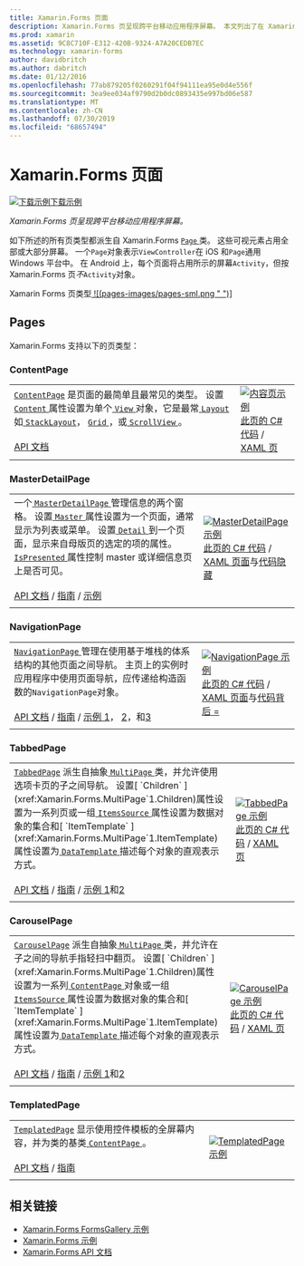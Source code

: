 ```yaml
---
title: Xamarin.Forms 页面
description: Xamarin.Forms 页呈现跨平台移动应用程序屏幕。 本文列出了在 Xamarin.Forms 中包含的页。
ms.prod: xamarin
ms.assetid: 9C8C710F-E312-420B-9324-A7A20CEDB7EC
ms.technology: xamarin-forms
author: davidbritch
ms.author: dabritch
ms.date: 01/12/2016
ms.openlocfilehash: 77ab879205f0260291f04f94111ea95e0d4e556f
ms.sourcegitcommit: 3ea9ee034af9790d2b0dc0893435e997bd06e587
ms.translationtype: MT
ms.contentlocale: zh-CN
ms.lasthandoff: 07/30/2019
ms.locfileid: "68657494"
---
```

# <a name="xamarinforms-pages"></a>Xamarin.Forms 页面

[![下载示例](~/media/shared/download.png)下载示例](https://docs.microsoft.com/en-us/samples/xamarin/xamarin-forms-samples/formsgallery/)

_Xamarin.Forms 页呈现跨平台移动应用程序屏幕。_

如下所述的所有页类型都派生自 Xamarin.Forms [ `Page` ](xref:Xamarin.Forms.Page)类。 这些可视元素占用全部或大部分屏幕。 一个`Page`对象表示`ViewController`在 iOS 和`Page`通用 Windows 平台中。 在 Android 上，每个页面将占用所示的屏幕`Activity`，但按 Xamarin.Forms 页*不*`Activity`对象。

Xamarin Forms 页类型[ ![(pages-images/pages-sml.png " ")]](pages-images/pages.png#lightbox "Xamarin Forms 页类型")

## <a name="pages"></a>Pages

Xamarin.Forms 支持以下的页类型：

<a name="contentPage" />

### <a name="contentpage"></a>ContentPage

|     |     |
| --- | --- |
| [`ContentPage`](xref:Xamarin.Forms.ContentPage) 是页面的最简单且最常见的类型。 设置[ `Content` ](xref:Xamarin.Forms.ContentPage.Content)属性设置为单个[ `View` ](views.md)对象，它是最常[ `Layout` ](layouts.md)如[ `StackLayout`](layouts.md#stackLayout)， [ `Grid` ](layouts.md#grid)，或[ `ScrollView` ](layouts.md#scrollView)。<br /><br />[API 文档](xref:Xamarin.Forms.ContentPage) | [![内容页示例](pages-images/ContentPage.png "ContentPage 示例")](pages-images/ContentPage-Large.png#lightbox "ContentPage 示例")<br />[此页的 C# 代码](https://github.com/xamarin/xamarin-forms-samples/blob/master/FormsGallery/FormsGallery/FormsGallery/CodeExamples/ContentPageDemoPage.cs) / [XAML 页](https://github.com/xamarin/xamarin-forms-samples/blob/master/FormsGallery/FormsGallery/FormsGallery/XamlExamples/ContentPageDemoPage.xaml) |
|     |     |

### <a name="masterdetailpage"></a>MasterDetailPage

|     |     |
| --- | --- |
| 一个[ `MasterDetailPage` ](xref:Xamarin.Forms.MasterDetailPage)管理信息的两个窗格。 设置[ `Master` ](xref:Xamarin.Forms.MasterDetailPage.Master)属性设置为一个页面，通常显示为列表或菜单。 设置[ `Detail` ](xref:Xamarin.Forms.MasterDetailPage.Detail)到一个页面，显示来自母版页的选定的项的属性。 [ `IsPresented` ](xref:Xamarin.Forms.MasterDetailPage.IsPresented)属性控制 master 或详细信息页上是否可见。<br /><br />[API 文档](xref:Xamarin.Forms.MasterDetailPage) / [指南](~/xamarin-forms/app-fundamentals/navigation/master-detail-page.md) / [示例](https://docs.microsoft.com/samples/xamarin/xamarin-forms-samples/navigation-masterdetailpage) | [![MasterDetailPage 示例](pages-images/MasterDetailPage.png "MasterDetailPage 示例")](pages-images/MasterDetailPage-Large.png#lightbox "MasterDetailPage 示例")<br />[此页的 C# 代码](https://github.com/xamarin/xamarin-forms-samples/blob/master/FormsGallery/FormsGallery/FormsGallery/CodeExamples/MasterDetailPageDemoPage.cs) / [XAML 页面](https://github.com/xamarin/xamarin-forms-samples/blob/master/FormsGallery/FormsGallery/FormsGallery/XamlExamples/MasterDetailPageDemoPage.xaml)与[代码隐藏](https://github.com/xamarin/xamarin-forms-samples/blob/master/FormsGallery/FormsGallery/FormsGallery/XamlExamples/MasterDetailPageDemoPage.xaml.cs) |
|     |     |

### <a name="navigationpage"></a>NavigationPage

|     |     |
| --- | --- |
| [ `NavigationPage` ](xref:Xamarin.Forms.NavigationPage)管理在使用基于堆栈的体系结构的其他页面之间导航。 主页上的实例时应用程序中使用页面导航，应传递给构造函数的`NavigationPage`对象。<br /><br />[API 文档](xref:Xamarin.Forms.NavigationPage) / [指南](~/xamarin-forms/app-fundamentals/navigation/hierarchical.md) / [示例 1](https://docs.microsoft.com/samples/xamarin/xamarin-forms-samples/navigation-hierarchical)， [2](https://docs.microsoft.com/samples/xamarin/xamarin-forms-samples/navigation-passingdata)，和[3](https://docs.microsoft.com/samples/xamarin/xamarin-forms-samples/navigation-loginflow)  | [![NavigationPage 示例](pages-images/NavigationPage.png "NavigationPage 示例")](pages-images/NavigationPage-Large.png#lightbox "NavigationPage 示例")<br />[此页的 C# 代码](https://github.com/xamarin/xamarin-forms-samples/blob/master/FormsGallery/FormsGallery/FormsGallery/CodeExamples/NavigationPageDemoPage.cs) / [XAML 页面](https://github.com/xamarin/xamarin-forms-samples/blob/master/FormsGallery/FormsGallery/FormsGallery/XamlExamples/NavigationPageDemoPage.xaml)与[代码背后 =](https://github.com/xamarin/xamarin-forms-samples/blob/master/FormsGallery/FormsGallery/FormsGallery/XamlExamples/NavigationPageDemoPage.xaml.cs) |
|     |     |

### <a name="tabbedpage"></a>TabbedPage

|     |     |
| --- | --- |
| [`TabbedPage`](xref:Xamarin.Forms.TabbedPage) 派生自抽象[ `MultiPage` ](xref:Xamarin.Forms.MultiPage`1)类，并允许使用选项卡页的子之间导航。 设置[ `Children` ](xref:Xamarin.Forms.MultiPage`1.Children)属性设置为一系列页或一组[ `ItemsSource` ](xref:Xamarin.Forms.MultiPage`1.ItemsSource)属性设置为数据对象的集合和[ `ItemTemplate` ](xref:Xamarin.Forms.MultiPage`1.ItemTemplate)属性设置为[ `DataTemplate` ](xref:Xamarin.Forms.DataTemplate)描述每个对象的直观表示方式。<br /><br />[API 文档](xref:Xamarin.Forms.TabbedPage) / [指南](~/xamarin-forms/app-fundamentals/navigation/tabbed-page.md) / [示例 1](https://docs.microsoft.com/samples/xamarin/xamarin-forms-samples/navigation-tabbedpage)和[2](https://docs.microsoft.com/samples/xamarin/xamarin-forms-samples/navigation-tabbedpagewithnavigationpage) | [![TabbedPage 示例](pages-images/TabbedPage.png "TabbedPage 示例")](pages-images/TabbedPage-Large.png#lightbox "TabbedPage 示例")<br />[此页的 C# 代码](https://github.com/xamarin/xamarin-forms-samples/blob/master/FormsGallery/FormsGallery/FormsGallery/CodeExamples/TabbedPageDemoPage.cs) / [XAML 页](https://github.com/xamarin/xamarin-forms-samples/blob/master/FormsGallery/FormsGallery/FormsGallery/XamlExamples/TabbedPageDemoPage.xaml) |
|     |     |

### <a name="carouselpage"></a>CarouselPage

|     |     |
| --- | --- |
| [`CarouselPage`](xref:Xamarin.Forms.CarouselPage) 派生自抽象[ `MultiPage` ](xref:Xamarin.Forms.MultiPage`1)类，并允许在子之间的导航手指轻扫中翻页。 设置[ `Children` ](xref:Xamarin.Forms.MultiPage`1.Children)属性设置为一系列[ `ContentPage` ](#contentPage)对象或一组[ `ItemsSource` ](xref:Xamarin.Forms.MultiPage`1.ItemsSource)属性设置为数据对象的集合和[ `ItemTemplate` ](xref:Xamarin.Forms.MultiPage`1.ItemTemplate)属性设置为[ `DataTemplate` ](xref:Xamarin.Forms.DataTemplate)描述每个对象的直观表示方式。<br /><br />[API 文档](xref:Xamarin.Forms.CarouselPage) / [指南](~/xamarin-forms/app-fundamentals/navigation/carousel-page.md) / [示例 1](https://docs.microsoft.com/samples/xamarin/xamarin-forms-samples/navigation-carouselpage)和[2](https://docs.microsoft.com/samples/xamarin/xamarin-forms-samples/navigation-carouselpagetemplate) | [![CarouselPage 示例](pages-images/CarouselPage.png "CarouselPage 示例")](pages-images/CarouselPage-Large.png#lightbox "CarouselPage 示例")<br />[此页的 C# 代码](https://github.com/xamarin/xamarin-forms-samples/blob/master/FormsGallery/FormsGallery/FormsGallery/CodeExamples/CarouselPageDemoPage.cs) / [XAML 页](https://github.com/xamarin/xamarin-forms-samples/blob/master/FormsGallery/FormsGallery/FormsGallery/XamlExamples/CarouselPageDemoPage.xaml) |
|     |     |

### <a name="templatedpage"></a>TemplatedPage

|     |     |
| --- | --- |
| [`TemplatedPage`](xref:Xamarin.Forms.TemplatedPage) 显示使用控件模板的全屏幕内容，并为类的基类[ `ContentPage` ](#contentPage)。<br /><br />[API 文档](xref:Xamarin.Forms.TemplatedPage) / [指南](~/xamarin-forms/app-fundamentals/templates/control-templates/index.md) | [![TemplatedPage 示例](pages-images/TemplatedPage.png "TemplatedPage 示例")](pages-images/TemplatedPage.png "TemplatedPage 示例") |
|     |     |

## <a name="related-links"></a>相关链接

- [Xamarin.Forms FormsGallery 示例](https://docs.microsoft.com/samples/xamarin/xamarin-forms-samples/formsgallery)
- [Xamarin.Forms 示例](https://docs.microsoft.com/samples/browse/?products=xamarin&term=Xamarin.Forms)
- [Xamarin.Forms API 文档](https://docs.microsoft.com/dotnet/api/xamarin.forms?view=xamarin-forms)

